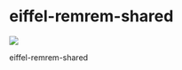 # eiffel-remrem-shared
[![](https://jitpack.io/v/Ericsson/eiffel-remrem-shared.svg)](https://jitpack.io/#Ericsson/eiffel-remrem-shared)

eiffel-remrem-shared
